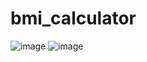 # bmi_calculator


![image](https://github.com/user-attachments/assets/3779801b-112b-485e-8764-d61593d59c7a)
![image](https://github.com/user-attachments/assets/7b94456f-f106-4775-bc78-5545fb47d67c)
